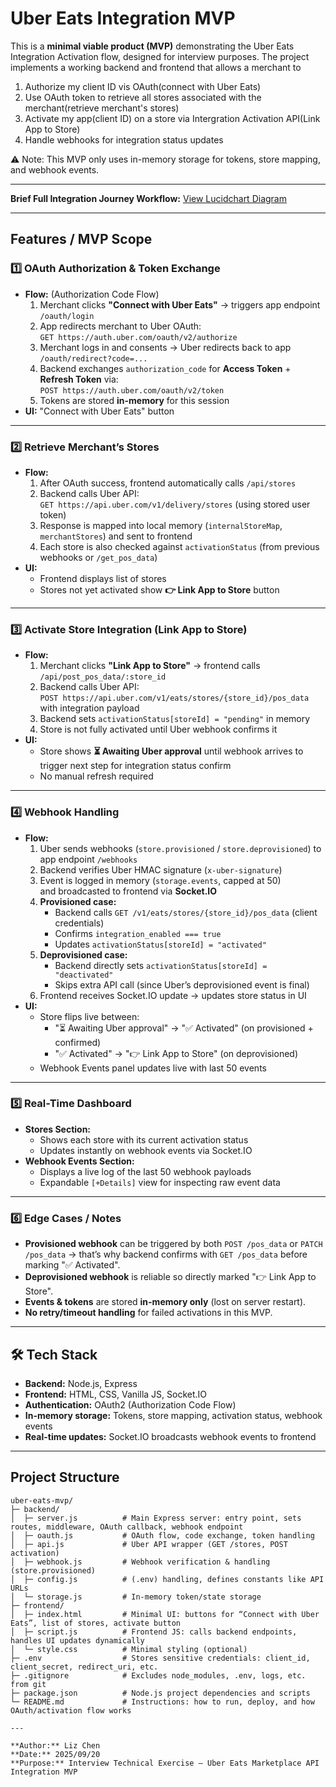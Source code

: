 # Uber Eats Integration MVP

This is a **minimal viable product (MVP)** demonstrating the Uber Eats Integration Activation flow, designed for interview purposes. The project implements a working backend and frontend that allows a merchant to
  1. Authorize my client ID vis OAuth(connect with Uber Eats)
  2. Use OAuth token to retrieve all stores associated with the merchant(retrieve merchant's stores) 
  3. Activate my app(client ID) on a store via Intergration Activation API(Link App to Store) 
  4. Handle webhooks for integration status updates

⚠️ Note: This MVP only uses in-memory storage for tokens, store mapping, and webhook events.

---

**Brief Full Integration Journey Workflow:** [View Lucidchart Diagram](https://lucid.app/lucidchart/9ba4efa2-d7ea-4072-a5b6-03264c81cbe2/edit?invitationId=inv_ffb6cfa4-ab55-4434-b9c7-dffcf0a19bcb&page=0_0#)

---

## Features / MVP Scope

### 1️⃣ OAuth Authorization & Token Exchange
- **Flow:** (Authorization Code Flow)
  1. Merchant clicks **"Connect with Uber Eats"** → triggers app endpoint `/oauth/login`
  2. App redirects merchant to Uber OAuth:  
     `GET https://auth.uber.com/oauth/v2/authorize`
  3. Merchant logs in and consents → Uber redirects back to app `/oauth/redirect?code=...`
  4. Backend exchanges `authorization_code` for **Access Token** + **Refresh Token** via:  
     `POST https://auth.uber.com/oauth/v2/token`
  5. Tokens are stored **in-memory** for this session
- **UI:** "Connect with Uber Eats" button  

---

### 2️⃣ Retrieve Merchant’s Stores
- **Flow:**
  1. After OAuth success, frontend automatically calls `/api/stores`
  2. Backend calls Uber API:  
     `GET https://api.uber.com/v1/delivery/stores` (using stored user token)
  3. Response is mapped into local memory (`internalStoreMap`, `merchantStores`) and sent to frontend
  4. Each store is also checked against `activationStatus` (from previous webhooks or `/get_pos_data`)
- **UI:**  
  - Frontend displays list of stores  
  - Stores not yet activated show **👉 Link App to Store** button  

---

### 3️⃣ Activate Store Integration (Link App to Store)
- **Flow:** 
  1. Merchant clicks **"Link App to Store"** → frontend calls `/api/post_pos_data/:store_id`
  2. Backend calls Uber API:  
     `POST https://api.uber.com/v1/eats/stores/{store_id}/pos_data` with integration payload
  3. Backend sets `activationStatus[storeId] = "pending"` in memory
  4. Store is not fully activated until Uber webhook confirms it
- **UI:**  
  - Store shows **⏳ Awaiting Uber approval** until webhook arrives to trigger next step for integration status confirm  
  - No manual refresh required  

---

### 4️⃣ Webhook Handling
- **Flow:**
  1. Uber sends webhooks (`store.provisioned` / `store.deprovisioned`) to app endpoint `/webhooks`
  2. Backend verifies Uber HMAC signature (`x-uber-signature`)
  3. Event is logged in memory (`storage.events`, capped at 50)  
     and broadcasted to frontend via **Socket.IO**
  4. **Provisioned case:**  
     - Backend calls `GET /v1/eats/stores/{store_id}/pos_data` (client credentials)  
     - Confirms `integration_enabled === true`  
     - Updates `activationStatus[storeId] = "activated"`  
  5. **Deprovisioned case:**  
     - Backend directly sets `activationStatus[storeId] = "deactivated"`  
     - Skips extra API call (since Uber’s deprovisioned event is final)
  6. Frontend receives Socket.IO update → updates store status in UI
- **UI:**  
  - Store flips live between:  
    - "⏳ Awaiting Uber approval" → "✅ Activated" (on provisioned + confirmed)  
    - "✅ Activated" → "👉 Link App to Store" (on deprovisioned)  
  - Webhook Events panel updates live with last 50 events  

---

### 5️⃣ Real-Time Dashboard
- **Stores Section:**  
  - Shows each store with its current activation status  
  - Updates instantly on webhook events via Socket.IO  
- **Webhook Events Section:**  
  - Displays a live log of the last 50 webhook payloads  
  - Expandable `[+Details]` view for inspecting raw event data  

---

### 6️⃣ Edge Cases / Notes
- **Provisioned webhook** can be triggered by both `POST /pos_data` or `PATCH /pos_data` → that’s why backend confirms with `GET /pos_data` before marking "✅ Activated".  
- **Deprovisioned webhook** is reliable so directly marked "👉 Link App to Store".   
- **Events & tokens** are stored **in-memory only** (lost on server restart).  
- **No retry/timeout handling** for failed activations in this MVP.  

---

## 🛠️ Tech Stack
- **Backend:** Node.js, Express  
- **Frontend:** HTML, CSS, Vanilla JS, Socket.IO  
- **Authentication:** OAuth2 (Authorization Code Flow)  
- **In-memory storage:** Tokens, store mapping, activation status, webhook events  
- **Real-time updates:** Socket.IO broadcasts webhook events to frontend  

---

## Project Structure

```plaintext
uber-eats-mvp/
├─ backend/
│  ├─ server.js          # Main Express server: entry point, sets routes, middleware, OAuth callback, webhook endpoint
│  ├─ oauth.js           # OAuth flow, code exchange, token handling
│  ├─ api.js             # Uber API wrapper (GET /stores, POST activation)
│  ├─ webhook.js         # Webhook verification & handling (store.provisioned)
│  ├─ config.js          # (.env) handling, defines constants like API URLs
│  └─ storage.js         # In-memory token/state storage
├─ frontend/
│  ├─ index.html         # Minimal UI: buttons for “Connect with Uber Eats”, list of stores, activate button
│  ├─ script.js          # Frontend JS: calls backend endpoints, handles UI updates dynamically
│  └─ style.css          # Minimal styling (optional)
├─ .env                  # Stores sensitive credentials: client_id, client_secret, redirect_uri, etc.
├─ .gitignore            # Excludes node_modules, .env, logs, etc. from git
├─ package.json          # Node.js project dependencies and scripts
└─ README.md             # Instructions: how to run, deploy, and how OAuth/activation flow works

---

**Author:** Liz Chen  
**Date:** 2025/09/20  
**Purpose:** Interview Technical Exercise — Uber Eats Marketplace API Integration MVP